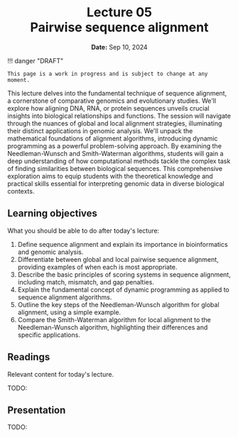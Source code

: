 <h1 align="center">
<b>Lecture 05</b><br>
Pairwise sequence alignment
</h1>
<p align="center">
<b>Date:</b> Sep 10, 2024
</p>

!!! danger "DRAFT"

    This page is a work in progress and is subject to change at any moment.

This lecture delves into the fundamental technique of sequence alignment, a cornerstone of comparative genomics and evolutionary studies. We'll explore how aligning DNA, RNA, or protein sequences unveils crucial insights into biological relationships and functions. The session will navigate through the nuances of global and local alignment strategies, illuminating their distinct applications in genomic analysis. We'll unpack the mathematical foundations of alignment algorithms, introducing dynamic programming as a powerful problem-solving approach. By examining the Needleman-Wunsch and Smith-Waterman algorithms, students will gain a deep understanding of how computational methods tackle the complex task of finding similarities between biological sequences. This comprehensive exploration aims to equip students with the theoretical knowledge and practical skills essential for interpreting genomic data in diverse biological contexts.

## Learning objectives

What you should be able to do after today's lecture:

1.  Define sequence alignment and explain its importance in bioinformatics and genomic analysis.
2.  Differentiate between global and local pairwise sequence alignment, providing examples of when each is most appropriate.
3.  Describe the basic principles of scoring systems in sequence alignment, including match, mismatch, and gap penalties.
4.  Explain the fundamental concept of dynamic programming as applied to sequence alignment algorithms.
5.  Outline the key steps of the Needleman-Wunsch algorithm for global alignment, using a simple example.
6.  Compare the Smith-Waterman algorithm for local alignment to the Needleman-Wunsch algorithm, highlighting their differences and specific applications.

## Readings

Relevant content for today's lecture.

TODO:

## Presentation

TODO:
